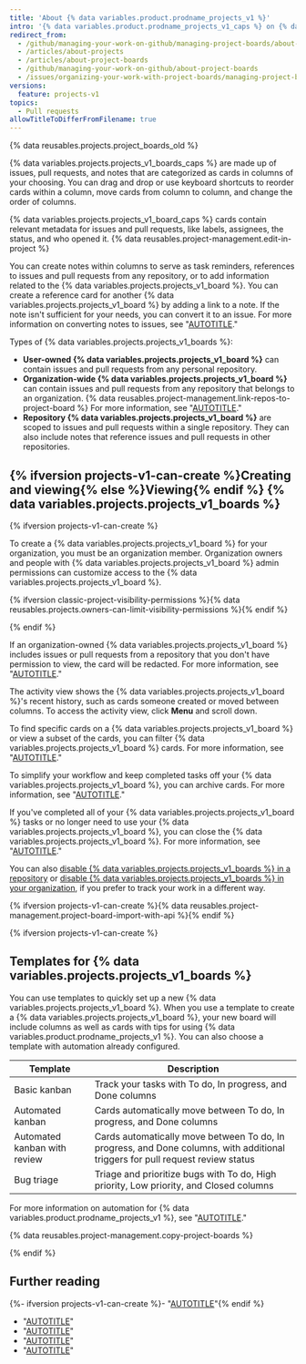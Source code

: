 ```yaml
---
title: 'About {% data variables.product.prodname_projects_v1 %}'
intro: '{% data variables.product.prodname_projects_v1_caps %} on {% data variables.product.product_name %} help you organize and prioritize your work. {% ifversion projects-v1-can-create %} You can create {% data variables.projects.projects_v1_boards %} for specific feature work, comprehensive roadmaps, or even release checklists. With {% data variables.product.prodname_projects_v1 %}, you have the flexibility to create customized workflows that suit your needs.{% endif %}'
redirect_from:
  - /github/managing-your-work-on-github/managing-project-boards/about-project-boards
  - /articles/about-projects
  - /articles/about-project-boards
  - /github/managing-your-work-on-github/about-project-boards
  - /issues/organizing-your-work-with-project-boards/managing-project-boards/copying-a-project-board
versions:
  feature: projects-v1
topics:
  - Pull requests
allowTitleToDifferFromFilename: true
---
```


{% data reusables.projects.project_boards_old %}

{% data variables.projects.projects_v1_boards_caps %} are made up of issues, pull requests, and notes that are categorized as cards in columns of your choosing. You can drag and drop or use keyboard shortcuts to reorder cards within a column, move cards from column to column, and change the order of columns.

{% data variables.projects.projects_v1_board_caps %} cards contain relevant metadata for issues and pull requests, like labels, assignees, the status, and who opened it. {% data reusables.project-management.edit-in-project %}

You can create notes within columns to serve as task reminders, references to issues and pull requests from any repository, or to add information related to the {% data variables.projects.projects_v1_board %}. You can create a reference card for another {% data variables.projects.projects_v1_board %} by adding a link to a note. If the note isn't sufficient for your needs, you can convert it to an issue. For more information on converting notes to issues, see "[AUTOTITLE](/issues/organizing-your-work-with-project-boards/tracking-work-with-project-boards/adding-notes-to-a-project-board)."

Types of {% data variables.projects.projects_v1_boards %}:

* **User-owned {% data variables.projects.projects_v1_board %}** can contain issues and pull requests from any personal repository.
* **Organization-wide {% data variables.projects.projects_v1_board %}** can contain issues and pull requests from any repository that belongs to an organization. {% data reusables.project-management.link-repos-to-project-board %} For more information, see "[AUTOTITLE](/issues/organizing-your-work-with-project-boards/managing-project-boards/linking-a-repository-to-a-project-board)."
* **Repository {% data variables.projects.projects_v1_board %}** are scoped to issues and pull requests within a single repository. They can also include notes that reference issues and pull requests in other repositories.

## {% ifversion projects-v1-can-create %}Creating and viewing{% else %}Viewing{% endif %} {% data variables.projects.projects_v1_boards %}

{% ifversion projects-v1-can-create %}

To create a {% data variables.projects.projects_v1_board %} for your organization, you must be an organization member. Organization owners and people with {% data variables.projects.projects_v1_board %} admin permissions can customize access to the {% data variables.projects.projects_v1_board %}.

{% ifversion classic-project-visibility-permissions %}{% data reusables.projects.owners-can-limit-visibility-permissions %}{% endif %}

{% endif %}

If an organization-owned {% data variables.projects.projects_v1_board %} includes issues or pull requests from a repository that you don't have permission to view, the card will be redacted. For more information, see "[AUTOTITLE](/organizations/managing-access-to-your-organizations-project-boards/project-board-permissions-for-an-organization)."

The activity view shows the {% data variables.projects.projects_v1_board %}'s recent history, such as cards someone created or moved between columns. To access the activity view, click **Menu** and scroll down.

To find specific cards on a {% data variables.projects.projects_v1_board %} or view a subset of the cards, you can filter {% data variables.projects.projects_v1_board %} cards. For more information, see "[AUTOTITLE](/issues/organizing-your-work-with-project-boards/tracking-work-with-project-boards/filtering-cards-on-a-project-board)."

To simplify your workflow and keep completed tasks off your {% data variables.projects.projects_v1_board %}, you can archive cards. For more information, see "[AUTOTITLE](/issues/organizing-your-work-with-project-boards/tracking-work-with-project-boards/archiving-cards-on-a-project-board)."

If you've completed all of your {% data variables.projects.projects_v1_board %} tasks or no longer need to use your {% data variables.projects.projects_v1_board %}, you can close the {% data variables.projects.projects_v1_board %}. For more information, see "[AUTOTITLE](/issues/organizing-your-work-with-project-boards/managing-project-boards/closing-a-project-board)."

You can also [disable {% data variables.projects.projects_v1_boards %} in a repository](/repositories/managing-your-repositorys-settings-and-features/enabling-features-for-your-repository/disabling-project-boards-in-a-repository) or [disable {% data variables.projects.projects_v1_boards %} in your organization](/organizations/managing-organization-settings/disabling-project-boards-in-your-organization), if you prefer to track your work in a different way.

{% ifversion projects-v1-can-create %}{% data reusables.project-management.project-board-import-with-api %}{% endif %}

{% ifversion projects-v1-can-create %}

## Templates for {% data variables.projects.projects_v1_boards %}

You can use templates to quickly set up a new {% data variables.projects.projects_v1_board %}. When you use a template to create a {% data variables.projects.projects_v1_board %}, your new board will include columns as well as cards with tips for using {% data variables.product.prodname_projects_v1 %}. You can also choose a template with automation already configured.

| Template | Description |
| --- | --- |
| Basic kanban | Track your tasks with To do, In progress, and Done columns |
| Automated kanban | Cards automatically move between To do, In progress, and Done columns |
| Automated kanban with review | Cards automatically move between To do, In progress, and Done columns, with additional triggers for pull request review status |
| Bug triage | Triage and prioritize bugs with To do, High priority, Low priority, and Closed columns |

For more information on automation for {% data variables.product.prodname_projects_v1 %}, see "[AUTOTITLE](/issues/organizing-your-work-with-project-boards/managing-project-boards/about-automation-for-project-boards)."

{% data reusables.project-management.copy-project-boards %}

{% endif %}

## Further reading

{%- ifversion projects-v1-can-create %}- "[AUTOTITLE](/issues/organizing-your-work-with-project-boards/managing-project-boards/creating-a-project-board)"{% endif %}
* "[AUTOTITLE](/issues/organizing-your-work-with-project-boards/managing-project-boards/editing-a-project-board)"
* "[AUTOTITLE](/issues/organizing-your-work-with-project-boards/tracking-work-with-project-boards/adding-issues-and-pull-requests-to-a-project-board)"
* "[AUTOTITLE](/organizations/managing-access-to-your-organizations-project-boards/project-board-permissions-for-an-organization)"
* "[AUTOTITLE](/get-started/accessibility/keyboard-shortcuts#project-boards)"
